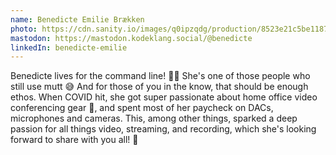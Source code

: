 ```yaml
---
name: Benedicte Emilie Brækken
photo: https://cdn.sanity.io/images/q0ipzqdg/production/8523e21c5be118751445958789434e96daa6ae20-3333x3333.jpg
mastodon: https://mastodon.kodeklang.social/@benedicte
linkedIn: benedicte-emilie
---
```


Benedicte lives for the command line! 👩‍💻 She's one of those people who still use mutt 😅 And for those of you in the know, that should be enough ethos. When COVID hit, she got super passionate about home office video conferencing gear 🎥, and spent most of her paycheck on DACs, microphones and cameras. This, among other things, sparked a deep passion for all things video, streaming, and recording, which she's looking forward to share with you all! 🎉
